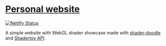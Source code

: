 # [Personal website](https://matiduda.netlify.app)

[![Netlify Status](https://api.netlify.com/api/v1/badges/d1956517-5ec6-414c-a859-38464adcc55a/deploy-status)](https://app.netlify.com/sites/matiduda/deploys)

A simple website with WebGL shader showcase made with [shader-doodle](https://github.com/halvves/shader-doodle) and [Shadertoy API](https://www.shadertoy.com/howto).
